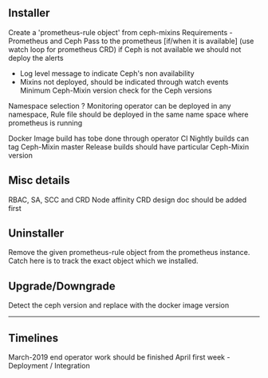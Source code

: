 Installer
-----------
Create a 'prometheus-rule object' from ceph-mixins
Requirements - Prometheus and Ceph
Pass to the prometheus [if/when it is available] (use watch loop for prometheus CRD)
if Ceph is not available we should not deploy the alerts
  - Log level message to indicate Ceph's non availability
  - Mixins not deployed, should be indicated through watch events
Minimum Ceph-Mixin version check for the Ceph versions

Namespace selection ?
Monitoring operator can be deployed in any namespace,
Rule file should be deployed in the same name space where prometheus is running

Docker Image build has tobe done through operator CI
Nightly builds can tag Ceph-Mixin master
Release builds should have particular Ceph-Mixin version

Misc details
------------
RBAC, SA, SCC and CRD
Node affinity
CRD design doc should be added first

Uninstaller
-----------
Remove the given prometheus-rule object from the prometheus instance.
Catch here is to track the exact object which we installed.

Upgrade/Downgrade
-----------------
Detect the ceph version and replace with the docker image version

______

Timelines
---------
March-2019 end operator work should be finished
April first week - Deployment / Integration 

